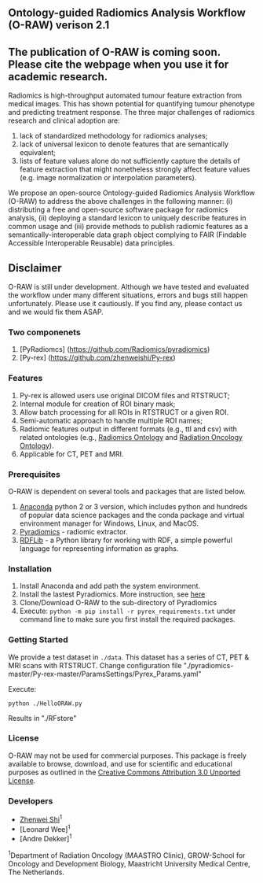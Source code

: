 ## Ontology-guided Radiomics Analysis Workflow (O-RAW) verison 2.1

## The publication of O-RAW is coming soon. Please cite the webpage when you use it for academic research.

Radiomics is high-throughput automated tumour feature extraction from medical images. This has shown potential for quantifying tumour phenotype and predicting treatment response. The three major challenges  of radiomics research and clinical adoption are: 
1. lack of standardized methodology for radiomics analyses;
2. lack of universal lexicon to denote features that are semantically equivalent;
3. lists of feature values alone do not sufficiently capture the details of feature extraction that might nonetheless strongly affect feature values (e.g. image normalization or interpolation parameters).  

We propose an open-source Ontology-guided Radiomics Analysis Workflow (O-RAW) to address the above challenges in the following manner: (i) distributing a free and open-source software package for radiomics analysis, (ii) deploying a standard lexicon to uniquely describe features in common usage and (iii) provide methods to publish radiomic features as a semantically-interoperable data graph object complying to FAIR (Findable Accessible Interoperable Reusable) data principles. 

## Disclaimer

O-RAW is still under development. Although we have tested and evaluated the workflow under many different situations, errors and bugs still happen unfortunately. Please use it cautiously. If you find any, please contact us and we would fix them ASAP.

### Two componenets

1. [PyRadiomcs] (https://github.com/Radiomics/pyradiomics)
2. [Py-rex] (https://github.com/zhenweishi/Py-rex)

### Features

1. Py-rex is allowed users use original DICOM files and RTSTRUCT;
2. Internal module for creation of ROI binary mask;
3. Allow batch processing for all ROIs in RTSTRUCT or a given ROI.
4. Semi-automatic approach to handle multiple ROI names;
5. Radiomic features output in different formats (e.g., ttl and csv) with related ontologies (e.g., [Radiomics Ontology](https://bioportal.bioontology.org/ontologies/ROO) and [Radiation Oncology Ontology](https://bioportal.bioontology.org/ontologies/RO)).
6. Applicable for CT, PET and MRI.

### Prerequisites 

O-RAW is dependent on several tools and packages that are listed below.

1. [Anaconda](https://www.anaconda.com/download/) python 2 or 3 version, which includes python and hundreds of popular data science packages and the conda package and virtual environment manager for Windows, Linux, and MacOS.
2. [Pyradiomics](https://github.com/Radiomics/pyradiomics) - radiomic extractor.
3. [RDFLib](https://github.com/RDFLib/rdflib) - a Python library for working with RDF, a simple powerful language for representing information as graphs.

### Installation

1. Install Anaconda and add path the system environment.
2. Install the lastest Pyradiomics. More instruction, see [here](https://github.com/Radiomics/pyradiomics)
2. Clone/Download O-RAW to the sub-directory of Pyradiomics
3. Execute: `python -m pip install -r pyrex_requirements.txt` under command line to make sure you first install the required packages. 

		
### Getting Started
We provide a test dataset in `./data`. This dataset has a series of CT, PET & MRI scans with RTSTRUCT. Change configuration file "./pyradiomics-master/Py-rex-master/ParamsSettings/Pyrex_Params.yaml"

Execute:
```
python ./HelloORAW.py
```

Results in "./RFstore"

### License

O-RAW may not be used for commercial purposes. This package is freely available to browse, download, and use for scientific 
and educational purposes as outlined in the [Creative Commons Attribution 3.0 Unported License](https://creativecommons.org/licenses/by/3.0/).

### Developers
 - [Zhenwei Shi](https://github.com/zhenweishi)<sup>1</sup>
 - [Leonard Wee]<sup>1</sup>
 - [Andre Dekker]<sup>1</sup>
 
<sup>1</sup>Department of Radiation Oncology (MAASTRO Clinic), GROW-School for Oncology and Development Biology, Maastricht University Medical Centre, The Netherlands.
